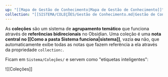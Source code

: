 ```yaml
---
up: "[[Mapa de Gestão de Conhecimento|Mapa de Gestão de Conhecimento]]"
collection: "[[SISTEMA/COLEÇÕES/Gestão de Conhecimento.md|Gestão de Conhecimento]]"
---
```


As **coleções** são um sistema de **agrupamento temático** que funciona através de **referências bidirecionais** no Obsidian. Uma coleção é uma **nota central no [[Como a pasta Sistema funciona|sistema]]**, vazia **ou** não, que automaticamente exibe todas as notas que fazem referência a ela através da propriedade `collection:`.

Ficam em `Sistema/Coleções/` e servem como "etiquetas inteligentes":

![[Coleções]]